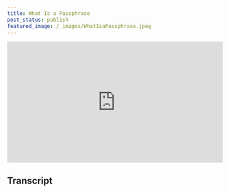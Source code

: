 ```yaml
---
title: What Is a Passphrase
post_status: publish
featured_image: /_images/WhatIsaPassphrase.jpeg
---
```


<div style="padding:56.25% 0 0 0;position:relative;"><iframe src="https://player.vimeo.com/video/841144209?badge=0&amp;autopause=0&amp;player_id=0&amp;app_id=58479" frameborder="0" allow="autoplay; fullscreen; picture-in-picture" allowfullscreen style="position:absolute;top:0;left:0;width:100%;height:100%;" title="057 What Is a Passphrase"></iframe></div>

<div style="margin-bottom:30px;"></div>

## Transcript

